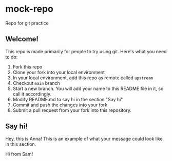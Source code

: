 
# mock-repo
Repo for git practice

## Welcome!
This repo is made primarily for people to try using git. Here's what you need to do:
1. Fork this repo
2. Clone your fork into your local environment
3. In your local environment, add this repo as remote called `upstream`
4. Checkout `main` branch
5. Start a new branch. You will add your name to this README file in it, so call it accordingly.
6. Modify README.md to say hi in the section "Say hi"
7. Commit and push the changes into your fork
7. Submit a pull request from your fork into this repository.

## Say hi!
Hey, this is Anna! This is an example of what your message could look like in this section.

Hi from Sam!